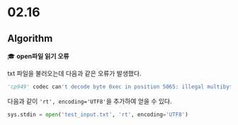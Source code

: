 # 02.16

## Algorithm



:mortar_board: **open파일 읽기 오류**

txt 파일을 불러오는데 다음과 같은 오류가 발생했다. 

```python
'cp949' codec can't decode byte 0xec in position 5065: illegal multibyte sequence
```

다음과 같이 `'rt', encoding='UTF8'`을 추가하여 얻을 수 있다. 

```python
sys.stdin = open('test_input.txt', 'rt', encoding='UTF8')
```

